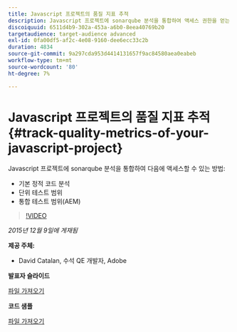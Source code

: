 ```yaml
---
title: Javascript 프로젝트의 품질 지표 추적
description: Javascript 프로젝트에 sonarqube 분석을 통합하여 액세스 권한을 얻는 방법론 · 기본 정적 코드 분석 · 단위 테스트 범위 · AEM(통합 테스트 범위)
discoiquuid: 6511d4b9-302a-453a-a6b0-8eea40769b20
targetaudience: target-audience advanced
exl-id: 0fa00df5-af2c-4e08-9160-dee6ecc33c2b
duration: 4834
source-git-commit: 9a297cda953d4414131657f9ac84580aea0eabeb
workflow-type: tm+mt
source-wordcount: '80'
ht-degree: 7%

---
```


# Javascript 프로젝트의 품질 지표 추적{#track-quality-metrics-of-your-javascript-project}

Javascript 프로젝트에 sonarqube 분석을 통합하여 다음에 액세스할 수 있는 방법:

* 기본 정적 코드 분석
* 단위 테스트 범위
* 통합 테스트 범위(AEM)

>[!VIDEO](https://video.tv.adobe.com/v/19372/?quality=9)

*2015년 12월 9일에 게재됨*

**제공 주체:**

* David Catalan, 수석 QE 개발자, Adobe

**발표자 슬라이드**

[파일 가져오기](assets/aem-gems-js-quality-metrics-12-9-15.pdf)

**코드 샘플**

[파일 가져오기](assets/com-adobe-granite-ui-utils-timing-with-licenses.zip)
<!--
[Get back to the Overview](https://helpx.adobe.com/experience-manager/kt/eseminars/gems/aem-index.html)
-->
